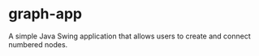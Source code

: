 # graph-app
 A simple Java Swing application that allows users to create and connect numbered nodes.
